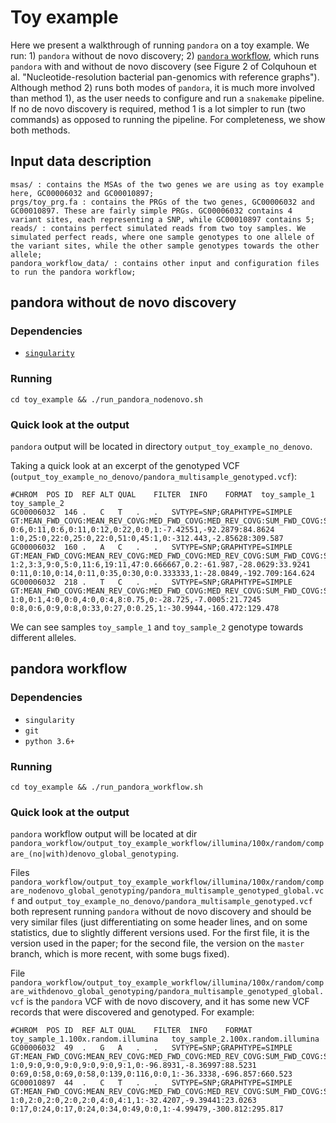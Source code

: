 # Toy example

Here we present a walkthrough of running `pandora` on a toy example. We run: 1) `pandora` without de novo discovery; 2) [`pandora` workflow](https://github.com/iqbal-lab-org/pandora_workflow), which runs `pandora` with and without de novo discovery (see Figure 2 of Colquhoun et al. "Nucleotide-resolution bacterial pan-genomics with reference graphs"). Although method 2) runs both modes of `pandora`, it is much more involved than method 1), as the user needs to configure and run a `snakemake` pipeline. If no de novo discovery is required, method 1 is a lot simpler to run (two commands) as opposed to running the pipeline. For completeness, we show both methods.

## Input data description

```
msas/ : contains the MSAs of the two genes we are using as toy example here, GC00006032 and GC00010897;
prgs/toy_prg.fa : contains the PRGs of the two genes, GC00006032 and GC00010897. These are fairly simple PRGs. GC00006032 contains 4 variant sites, each representing a SNP, while GC00010897 contains 5;
reads/ : contains perfect simulated reads from two toy samples. We simulated perfect reads, where one sample genotypes to one allele of the variant sites, while the other sample genotypes towards the other allele;
pandora_workflow_data/ : contains other input and configuration files to run the pandora workflow;
```

##  pandora without de novo discovery

### Dependencies

* [`singularity`](https://sylabs.io/)

### Running
`cd toy_example && ./run_pandora_nodenovo.sh`

### Quick look at the output

`pandora` output will be located in directory `output_toy_example_no_denovo`.

Taking a quick look at an excerpt of the genotyped VCF (`output_toy_example_no_denovo/pandora_multisample_genotyped.vcf`):

```
#CHROM	POS	ID	REF	ALT	QUAL	FILTER	INFO	FORMAT	toy_sample_1	toy_sample_2
GC00006032	146	.	C	T	.	.	SVTYPE=SNP;GRAPHTYPE=SIMPLE	GT:MEAN_FWD_COVG:MEAN_REV_COVG:MED_FWD_COVG:MED_REV_COVG:SUM_FWD_COVG:SUM_REV_COVG:GAPS:LIKELIHOOD:GT_CONF	0:6,0:11,0:6,0:11,0:12,0:22,0:0,1:-7.42551,-92.2879:84.8624	1:0,25:0,22:0,25:0,22:0,51:0,45:1,0:-312.443,-2.85628:309.587
GC00006032	160	.	A	C	.	.	SVTYPE=SNP;GRAPHTYPE=SIMPLE	GT:MEAN_FWD_COVG:MEAN_REV_COVG:MED_FWD_COVG:MED_REV_COVG:SUM_FWD_COVG:SUM_REV_COVG:GAPS:LIKELIHOOD:GT_CONF	1:2,3:3,9:0,5:0,11:6,19:11,47:0.666667,0.2:-61.987,-28.0629:33.9241	0:11,0:10,0:14,0:11,0:35,0:30,0:0.333333,1:-28.0849,-192.709:164.624
GC00006032	218	.	T	C	.	.	SVTYPE=SNP;GRAPHTYPE=SIMPLE	GT:MEAN_FWD_COVG:MEAN_REV_COVG:MED_FWD_COVG:MED_REV_COVG:SUM_FWD_COVG:SUM_REV_COVG:GAPS:LIKELIHOOD:GT_CONF	1:0,0:1,4:0,0:0,4:0,0:4,8:0.75,0:-28.725,-7.0005:21.7245	0:8,0:6,0:9,0:8,0:33,0:27,0:0.25,1:-30.9944,-160.472:129.478
```

We can see samples `toy_sample_1` and `toy_sample_2` genotype towards different alleles.

##  pandora workflow

### Dependencies

* `singularity`
* `git`
* `python 3.6+`

### Running
`cd toy_example && ./run_pandora_workflow.sh`

### Quick look at the output

`pandora` workflow output will be located at dir `pandora_workflow/output_toy_example_workflow/illumina/100x/random/compare_(no|with)denovo_global_genotyping`.

Files `pandora_workflow/output_toy_example_workflow/illumina/100x/random/compare_nodenovo_global_genotyping/pandora_multisample_genotyped_global.vcf` and `output_toy_example_no_denovo/pandora_multisample_genotyped.vcf` both represent running `pandora` without de novo discovery and should be very similar files (just differentiating on some header lines, and on some statistics, due to slightly different versions used. For the first file, it is the version used in the paper; for the second file, the version on the `master` branch, which is more recent, with some bugs fixed). 

File `pandora_workflow/output_toy_example_workflow/illumina/100x/random/compare_withdenovo_global_genotyping/pandora_multisample_genotyped_global.vcf` is the `pandora` VCF with de novo discovery, and it has some new VCF records that were discovered and genotyped. For example:

```
#CHROM	POS	ID	REF	ALT	QUAL	FILTER	INFO	FORMAT	toy_sample_1.100x.random.illumina	toy_sample_2.100x.random.illumina
GC00006032	49	.	G	A	.	.	SVTYPE=SNP;GRAPHTYPE=SIMPLE	GT:MEAN_FWD_COVG:MEAN_REV_COVG:MED_FWD_COVG:MED_REV_COVG:SUM_FWD_COVG:SUM_REV_COVG:GAPS:LIKELIHOOD:GT_CONF	1:0,9:0,9:0,9:0,9:0,9:0,9:1,0:-96.8931,-8.36997:88.5231	0:69,0:58,0:69,0:58,0:139,0:116,0:0,1:-36.3338,-696.857:660.523
GC00010897	44	.	C	T	.	.	SVTYPE=SNP;GRAPHTYPE=SIMPLE	GT:MEAN_FWD_COVG:MEAN_REV_COVG:MED_FWD_COVG:MED_REV_COVG:SUM_FWD_COVG:SUM_REV_COVG:GAPS:LIKELIHOOD:GT_CONF	1:0,2:0,2:0,2:0,2:0,4:0,4:1,1:-32.4207,-9.39441:23.0263	0:17,0:24,0:17,0:24,0:34,0:49,0:0,1:-4.99479,-300.812:295.817
```

